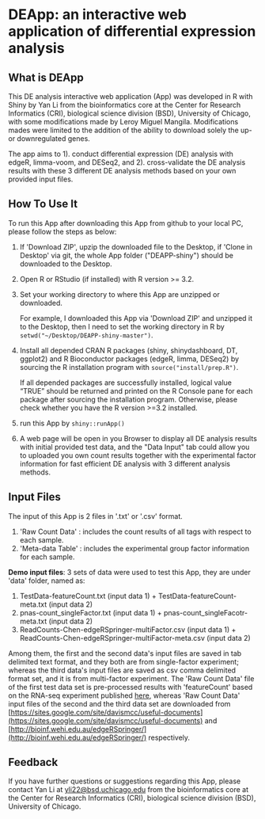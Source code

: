 # DEApp: an interactive web application of differential expression analysis

## What is DEApp
This DE analysis interactive web application (App) was developed in R with Shiny by Yan Li from the bioinformatics core at the Center for Research Informatics (CRI), biological science division (BSD), University of Chicago, with some modifications made by Leroy Miguel Mangila. Modifications mades were limited to the addition of the ability to download solely the up- or downregulated genes.

The app aims to 1). conduct differential expression (DE) analysis with edgeR, limma-voom, and DESeq2, and 2). cross-validate the DE analysis results with these 3 different DE analysis methods based on your own provided input files.

## How To Use It
To run this App after downloading this App from github to your local PC, please follow the steps as below:

1. If 'Download ZIP', upzip the downloaded file to the Desktop, if 'Clone in Desktop' via git, the whole App folder ("DEAPP-shiny") should be downloaded to the Desktop. 

2. Open R or RStudio (if installed) with R version >= 3.2.

3. Set your working directory to where this App are unzipped or downloaded. 

   For example, I downloaded this App via 'Download ZIP' and unzipped it to the Desktop, then I need to set the working directory in R by `setwd("~/Desktop/DEAPP-shiny-master")`.
   
4. Install all depended CRAN R packages (shiny, shinydashboard, DT, ggplot2) and R Bioconductor packages (edgeR, limma, DESeq2) by sourcing the R installation program with `source("install/prep.R")`. 

    If all depended packages are successfully installed, logical value “TRUE” should be returned and printed on the R Console pane for each package after sourcing the installation program. Otherwise, please check whether you have the R version >=3.2 installed.
    
5. run this App by `shiny::runApp()`

6. A web page will be open in you Browser to display all DE analysis results with initial provided test data, and the "Data Input" tab could allow you to uploaded you own count results together with the experimental factor information for fast efficient DE analysis with 3 different analysis methods.

## Input Files
The input of this App is 2 files in '.txt' or '.csv' format.

1. 'Raw Count Data' : includes the count results of all tags with respect to each sample.  
2. 'Meta-data Table' : includes the experimental group factor information for each sample.

**Demo input files**: 3 sets of data were used to test this App, they are under 'data' folder, named as:

1. TestData-featureCount.txt (input data 1) + TestData-featureCount-meta.txt (input data 2)
2. pnas-count_singleFactor.txt (input data 1) + pnas-count_singleFacotr-meta.txt (input data 2)
3. ReadCounts-Chen-edgeRSpringer-multiFactor.csv (input data 1) + ReadCounts-Chen-edgeRSpringer-multiFactor-meta.csv (input data 2)

Among them, the first and the second data's input files are saved in tab delimited text format, and they both are from single-factor experiment; whereas the third data's input files are saved as csv comma delimited format set, and it is from multi-factor experiment. The 'Raw Count Data' file of the first test data set is pre-processed results with 'featureCount' based on the RNA-seq experiment published [here](http://journals.plos.org/plosone/article?id=10.1371/journal.pone.0031229), 
whereas 'Raw Count Data' input files of the second and the third data set are downloaded from [https://sites.google.com/site/davismcc/useful-documents](https://sites.google.com/site/davismcc/useful-documents) and [http://bioinf.wehi.edu.au/edgeRSpringer/](http://bioinf.wehi.edu.au/edgeRSpringer/) respectively.

## Feedback
If you have further questions or suggestions regarding this App, please contact Yan Li at yli22@bsd.uchicago.edu from the bioinformatics core at the Center for Research Informatics (CRI), biological science division (BSD), University of Chicago.
